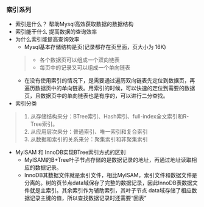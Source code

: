 ### 索引系列
* 索引是什么？
帮助Mysql高效获取数据的数据结构
* 索引能干什么
提高数据的查询效率
* 为什么索引能提高查询效率
    * Mysql基本存储结构是页(记录都存在页里面，页大小为 16K)
    > * 各个数据页可以组成一个双向链表
    > * 每页中的记录又可以组成一个单向链表
    * 在没有使用索引的情况下，是需要通过遍历双向链表先定位到数据页，再遍历数据页中的单向链表。用索引的时候，可以快速的定位到需要的数据页，且数据页中的单向链表也是有序的，可以进行二分查找。
* 索引分类
> 1. 从存储结构来分：BTree索引、Hash索引、full-index全文索引和R-Tree索引。
> 2. 从应用层次来分：普通索引、唯一索引和复合索引
> 3. 从数据和索引的关系来分：聚集索引和非聚集索引
* MyISAM 和 InnoDB实现BTree索引方式的区别
    * MyISAM的B+Tree叶子节点存储的是数据记录的地址，再通过地址读取相应的数据记录。
    * InnoDB其数据文件就是索引文件，相比MyISAM，索引文件和数据文件是分离的。树的页节点data域保存了完整的数据记录，因此InnoDB表数据文件就是主索引。其余索引作为辅助索引，其叶子节点
    data域存储了相应数据记录主键的值，所以查找数据记录时还需要“回表”

